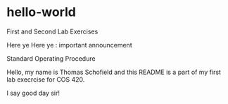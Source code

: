 # hello-world
First and Second Lab Exercises

Here ye Here ye : important announcement

Standard Operating Procedure

Hello, my name is Thomas Schofield and this README is a part of my first lab execrcise for COS 420.

I say good day sir!
